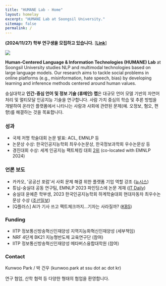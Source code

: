 ```yaml
---
title: "HUMANE Lab - Home"
layout: homelay
excerpt: "HUMANE Lab at Soongsil University."
sitemap: false
permalink: /
---
```


**(2024/11/27) 학부 연구생을 모집하고 있습니다.** [[**Link**]](https://ssu-humane.github.io/downloads/202411_HUMANE_openings.pdf)


<img src="{{ site.url }}{{ site.baseurl }}/images/teampic/202407.jpg" style="max-width:100%; height:auto;"/>

**Human-Centered Language & Information Technologies (HUMANE) Lab** at Soongsil University studies NLP and multimodal technologies based on large language models.
Our research aims to tackle social problems in online platforms (e.g., misinformation, hate speech, bias) by developing learning and inference methods centered around human values.

숭실대학교 **인간-중심 언어 및 정보 기술 (휴메인) 랩**은 대규모 언어 모델 기반의 자연어처리 및 멀티모달 인공지능 기술을 연구합니다.
사람 가치 중심의 학습 및 추론 방법을 개발하여 온라인 플랫폼에서 나타나는 사람과 사회에 관련된 문제(예. 오정보, 혐오, 편향)를 해결하는 것을 목표합니다. 


### 성과

- 국제 저명 학술대회 논문 발표: ACL, EMNLP 등
- 논문상 수상: 한국인공지능학회 최우수논문상, 한국정보과학회 우수논문상 등
- 경진대회 수상: 세계 인공지능 팩트체킹 대회 [2위](https://eval.ai/web/challenges/challenge-page/2285/leaderboard/5655) (co-located with EMNLP 2024)

### 언론 보도

- 카카오, '공공선 포럼'서 사회 문제 해결 위한 플랫폼 기업 역할 강조 ([뉴시스](https://www.newsis.com/view/NISX20240627_0002789101))
- 튜닙-숭실대 공동 연구팀, EMNLP 2023 파인딩스에 논문 게재 ([IT Daily](http://www.itdaily.kr/news/articleView.html?idxno=217558))
- 숭실대 윤예준 학부생, 2023 한국인공지능학회 하계학술대회 현대자동차 최우수논문상 수상 ([조선일보](https://news.chosun.com/pan/site/data/html_dir/2023/08/03/2023080300950.html))
- \[Q플러스\] AI가 기사 쓰고 팩트체크까지...기자는 사라질까? ([KBS](https://www.youtube.com/watch?v=Wdpxrgd5XfI&t=409s))


### Funding

- IITP 정보통신방송혁신인재양성 지역지능화혁신인재양성 (세부책임)
- NRF 4단계 BK21 지능형반도체 교육연구단 (참여)
- IITP 정보통신방송혁신인재양성 메타버스융합대학원 (참여)

### Contact

Kunwoo Park / 박 건우 (kunwoo.park at ssu dot ac dot kr)

연구 협업, 산학 협력 등 다양한 형태의 협업을 환영합니다.

 
